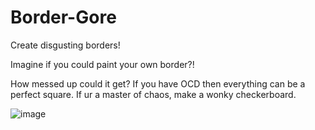 # Border-Gore
Create disgusting borders!

Imagine if you could paint your own border?!

How messed up could it get?
If you have OCD then everything can be a perfect square.
If ur a master of chaos, make a wonky checkerboard.

![image](https://user-images.githubusercontent.com/32330519/124672633-48fb3d80-deaf-11eb-896c-00c069954111.png)

